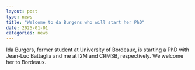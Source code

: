 ```yaml
---
layout: post
type: news
title: "Welcome to da Burgers who will start her PhD"
date: 2025-01-01
categories: news
---
```

Ida Burgers, former student at University of Bordeaux, is starting a PhD with Jean-Luc Battaglia and me at I2M and CRMSB, respectively. We welcome her to Bordeaux.